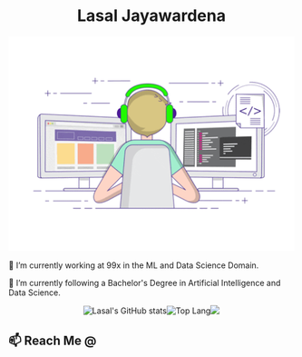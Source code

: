 <p align="center">
  <h1 align="center"> Lasal Jayawardena  </h1>
</p>

<p align="center">
  <img src="stats.gif"/>
</p>

<div style="dislay:flex; flex-direction:column">


🔭 I’m currently working at 99x in the ML and Data Science Domain.

🌱 I’m currently following a Bachelor's Degree in Artificial Intelligence and Data Science.



<div style="display:flex;justify-content:center;align-items:center">
  
 <image alt="Lasal's GitHub stats" src="https://github-readme-stats.vercel.app/api?username=LasalJayawardena&show_icons=true&theme=algolia&count_private=true"/>
 
 <img alt="Top Lang" src="https://github-readme-stats.vercel.app/api/top-langs/?username=LasalJayawardena&langs_count=3&theme=algolia&count_private=true"/>
 
 <center><img src="https://github-readme-streak-stats.herokuapp.com/?user=LasalJayawardena&theme=cobalt"/></center>
 
</div>

## 📫 Reach Me @

<p align="center">
 <a href="https://www.linkedin.com/in/lasal-jayawardena/">
  </img src="https://img.shields.io/badge/connect-%230077B5.svg?&style=for-the-badge&logo=linkedin&logoColor=white" />
 </a>
 <a href="https://www.kaggle.com/lasaljaywardena">
  </img src="https://img.shields.io/badge/follow-%230077B5.svg?&style=for-the-badge&logo=kaggle&logoColor=green" />
 </a> 
 <a href="mailto:lasaljayawardena@icloud.com">
  </img src="https://img.shields.io/badge/email-%23C14438.svg?&style=for-the-badge&logo=Gmail&logoColor=white" />
 </a>
</p>


